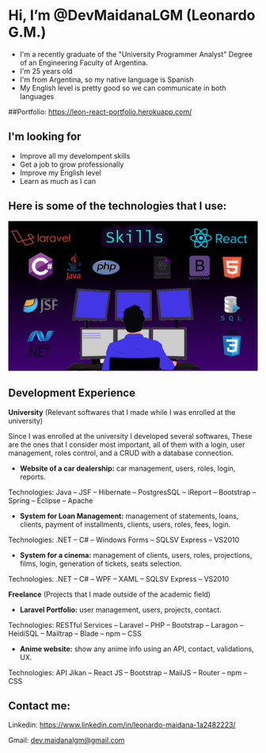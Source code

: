 # Hi, I’m @DevMaidanaLGM (Leonardo G.M.) 

* I'm a recently graduate of the "University Programmer Analyst" Degree of an Engineering Faculty of Argentina. 
* I'm 25 years old 
* I'm from Argentina, so my native language is Spanish
* My English level is pretty good so we can communicate in both languages


##Portfolio: https://leon-react-portfolio.herokuapp.com/


## I'm looking for

* Improve all my develompent skills
* Get a job to grow professionally
* Improve my English level
* Learn as much as I can


## Here is some of the technologies that I use:

![skills](./developer.png)







## Development Experience


**University** (Relevant softwares that I made while I was enrolled at the university)


Since I was enrolled at the university I developed several softwares, These are the ones that I consider most important, all of them with a login, user management, roles control, and a CRUD with a database connection.


- **Website of a car dealership:** car management, users, roles, login, reports.

Technologies: Java – JSF – Hibernate – PostgresSQL – iReport – Bootstrap – Spring – Eclipse –
Apache



- **System for Loan Management:** management of statements, loans, clients, payment of installments, clients, users, roles, fees, login.

Technologies: .NET – C# – Windows Forms – SQLSV Express – VS2010



- **System for a cinema:** management of clients, users, roles, projections, films, login, generation of
tickets, seats selection.

Technologies: .NET – C# – WPF – XAML – SQLSV Express – VS2010



**Freelance** (Projects that I made outside of the academic field)



- **Laravel Portfolio:** user management, users, projects, contact.

Technologies: RESTful Services – Laravel – PHP – Bootstrap – Laragon – HeidiSQL – Mailtrap –
Blade – npm – CSS



- **Anime website:** show any anime info using an API, contact, validations, UX.

Technologies: API Jikan – React JS – Bootstrap – MailJS – Router – npm – CSS



## Contact me:

Linkedin: https://www.linkedin.com/in/leonardo-maidana-1a2482223/

Gmail: dev.maidanalgm@gmail.com

<!---
DevMaidanaLGM/DevMaidanaLGM is a ✨ special ✨ repository because its `README.md` (this file) appears on your GitHub profile.
You can click the Preview link to take a look at your changes.
--->

